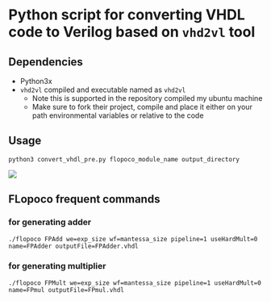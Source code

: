 # Python script for converting VHDL code to Verilog based on `vhd2vl` tool

## Dependencies

+ Python3x
+ `vhd2vl` compiled and executable named as `vhd2vl`
    + Note this is supported in the repository compiled my ubuntu machine
    + Make sure to fork their project, compile and place it either on your path environmental variables or relative to the code

## Usage

```
python3 convert_vhdl_pre.py flopoco_module_name output_directory
```

![](assets/2018-02-23-19-48-06.png)

## FLopoco frequent commands

### for generating adder

```
./flopoco FPAdd we=exp_size wf=mantessa_size pipeline=1 useHardMult=0 name=FPAdder outputFile=FPAdder.vhdl
```

### for generating multiplier

```
./flopoco FPMult we=exp_size wf=mantessa_size pipeline=1 useHardMult=0 name=FPmul outputFile=FPmul.vhdl
```